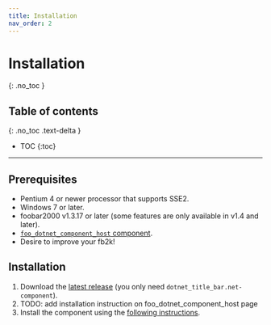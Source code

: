 ```yaml
---
title: Installation
nav_order: 2
---
```


# Installation
{: .no_toc }

## Table of contents
{: .no_toc .text-delta }

* TOC
{:toc}

---

## Prerequisites

 - Pentium 4 or newer processor that supports SSE2.
 - Windows 7 or later.
 - foobar2000 v1.3.17 or later (some features are only available in v1.4 and later).
 - [`foo_dotnet_component_host` component](https://theqwertiest.github.io/foo_dotnet_component_host/).
 - Desire to improve your fb2k!

## Installation

1. Download the [latest release](https://github.com/TheQwertiest/dotnet_title_bar/releases/latest) (you only need `dotnet_title_bar.net-component`).
1. TODO: add installation instruction on foo_dotnet_component_host page
1. Install the component using the [following instructions](http://wiki.hydrogenaud.io/index.php?title=Foobar2000:How_to_install_a_component).